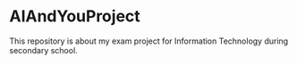 # AIAndYouProject
This repository is about my exam project for Information Technology during secondary school.
